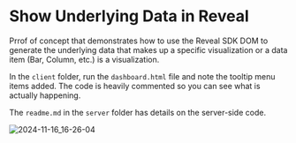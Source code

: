 # Show Underlying Data in Reveal
Prrof of concept that demonstrates how to use the Reveal SDK DOM to generate the underlying data that makes up a specific visualization or a data item (Bar, Column, etc.) is a visualization.

In the `client` folder, run the `dashboard.html` file and note the tooltip menu items added.  The code is heavily commented so you can see what is actually happening.

The `readme.md` in the `server` folder has details on the server-side code. 

![2024-11-16_16-26-04](https://github.com/user-attachments/assets/8b6533ba-43b4-40dc-b392-98f92f3ead35)

